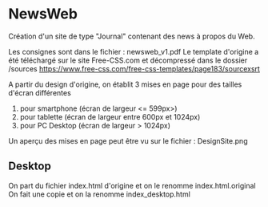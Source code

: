 # NewsWeb
Création d'un site de type "Journal" contenant des news à propos du Web.

Les consignes sont dans le fichier  : newsweb_v1.pdf
Le template d'origine a été téléchargé sur le site Free-CSS.com et décompressé dans le dossier /sources
https://www.free-css.com/free-css-templates/page183/sourcexsrt

A partir du design d'origine, on établit 3 mises en page pour des tailles d'écran différentes
1. pour smartphone (écran de largeur <= 599px>)
2. pour tablette (écran de largeur entre 600px et 1024px)
3. pour PC Desktop (écran de largeur > 1024px)

Un aperçu des mises en page peut être vu sur le fichier : DesignSite.png

## Desktop

On part du fichier index.html d'origine et on le renomme index.html.original
On fait une copie et on la renomme index_desktop.html

